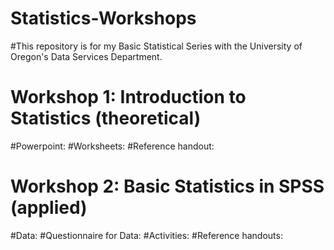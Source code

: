 # Statistics-Workshops

#This repository is for my Basic Statistical Series with the University of Oregon's Data Services Department. 

# Workshop 1: Introduction to Statistics (theoretical)
#Powerpoint:
#Worksheets:
#Reference handout:

# Workshop 2: Basic Statistics in SPSS (applied)
#Data: 
#Questionnaire for Data:
#Activities: 
#Reference handouts: 
